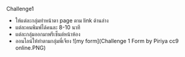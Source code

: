 Challenge1

- ให้แต่ละกลุ่มทำหน้าตา page ตาม link ด้านล่าง
- แต่ละคนพิมพ์ได้คนละ 8-10 นาที
- แต่ละกลุ่มออกมาพรีเซ็นต์หน้าห้อง
- ออนไลน์ให้ทำตามกลุ่มพี่เจียง
  ![my form](Challenge 1 Form by Piriya cc9 online.PNG)
